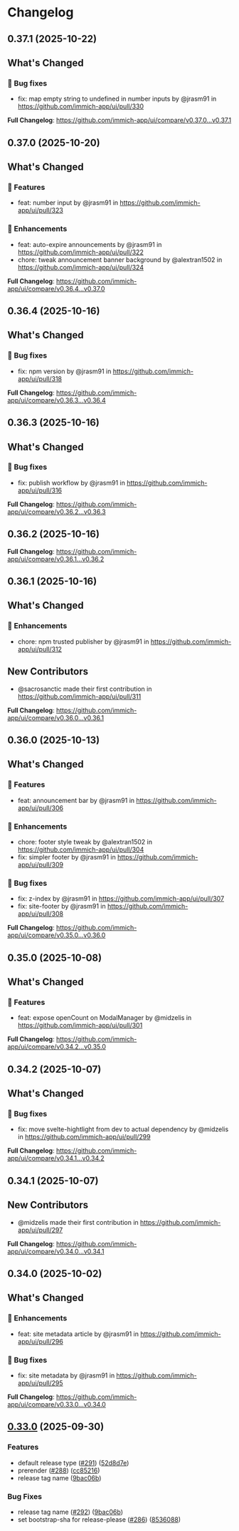 # Changelog

## 0.37.1 (2025-10-22)

<!-- Release notes generated using configuration in .github/release.yml at main -->

## What's Changed
### 🐛 Bug fixes
* fix: map empty string to undefined in number inputs by @jrasm91 in https://github.com/immich-app/ui/pull/330


**Full Changelog**: https://github.com/immich-app/ui/compare/v0.37.0...v0.37.1

## 0.37.0 (2025-10-20)

<!-- Release notes generated using configuration in .github/release.yml at main -->

## What's Changed
### 🚀 Features
* feat: number input by @jrasm91 in https://github.com/immich-app/ui/pull/323
### 🌟 Enhancements
* feat: auto-expire announcements by @jrasm91 in https://github.com/immich-app/ui/pull/322
* chore: tweak announcement banner background by @alextran1502 in https://github.com/immich-app/ui/pull/324


**Full Changelog**: https://github.com/immich-app/ui/compare/v0.36.4...v0.37.0

## 0.36.4 (2025-10-16)

<!-- Release notes generated using configuration in .github/release.yml at main -->

## What's Changed
### 🐛 Bug fixes
* fix: npm version by @jrasm91 in https://github.com/immich-app/ui/pull/318


**Full Changelog**: https://github.com/immich-app/ui/compare/v0.36.3...v0.36.4

## 0.36.3 (2025-10-16)

<!-- Release notes generated using configuration in .github/release.yml at main -->

## What's Changed
### 🐛 Bug fixes
* fix: publish workflow by @jrasm91 in https://github.com/immich-app/ui/pull/316


**Full Changelog**: https://github.com/immich-app/ui/compare/v0.36.2...v0.36.3

## 0.36.2 (2025-10-16)

<!-- Release notes generated using configuration in .github/release.yml at main -->



**Full Changelog**: https://github.com/immich-app/ui/compare/v0.36.1...v0.36.2

## 0.36.1 (2025-10-16)

<!-- Release notes generated using configuration in .github/release.yml at main -->

## What's Changed
### 🌟 Enhancements
* chore: npm trusted publisher by @jrasm91 in https://github.com/immich-app/ui/pull/312

## New Contributors
* @sacrosanctic made their first contribution in https://github.com/immich-app/ui/pull/311

**Full Changelog**: https://github.com/immich-app/ui/compare/v0.36.0...v0.36.1

## 0.36.0 (2025-10-13)

<!-- Release notes generated using configuration in .github/release.yml at main -->

## What's Changed
### 🚀 Features
* feat: announcement bar by @jrasm91 in https://github.com/immich-app/ui/pull/306
### 🌟 Enhancements
* chore: footer style tweak by @alextran1502 in https://github.com/immich-app/ui/pull/304
* fix: simpler footer by @jrasm91 in https://github.com/immich-app/ui/pull/309
### 🐛 Bug fixes
* fix: z-index by @jrasm91 in https://github.com/immich-app/ui/pull/307
* fix: site-footer by @jrasm91 in https://github.com/immich-app/ui/pull/308


**Full Changelog**: https://github.com/immich-app/ui/compare/v0.35.0...v0.36.0

## 0.35.0 (2025-10-08)

<!-- Release notes generated using configuration in .github/release.yml at main -->

## What's Changed
### 🚀 Features
* feat: expose openCount on ModalManager by @midzelis in https://github.com/immich-app/ui/pull/301


**Full Changelog**: https://github.com/immich-app/ui/compare/v0.34.2...v0.35.0

## 0.34.2 (2025-10-07)

<!-- Release notes generated using configuration in .github/release.yml at main -->

## What's Changed
### 🐛 Bug fixes
* fix: move svelte-hightlight from dev to actual dependency by @midzelis in https://github.com/immich-app/ui/pull/299


**Full Changelog**: https://github.com/immich-app/ui/compare/v0.34.1...v0.34.2

## 0.34.1 (2025-10-07)

<!-- Release notes generated using configuration in .github/release.yml at main -->


## New Contributors
* @midzelis made their first contribution in https://github.com/immich-app/ui/pull/297

**Full Changelog**: https://github.com/immich-app/ui/compare/v0.34.0...v0.34.1

## 0.34.0 (2025-10-02)

<!-- Release notes generated using configuration in .github/release.yml at main -->

## What's Changed
### 🌟 Enhancements
* feat: site metadata article by @jrasm91 in https://github.com/immich-app/ui/pull/296
### 🐛 Bug fixes
* fix: site metadata by @jrasm91 in https://github.com/immich-app/ui/pull/295


**Full Changelog**: https://github.com/immich-app/ui/compare/v0.33.0...v0.34.0

## [0.33.0](https://github.com/immich-app/ui/compare/v0.32.0...v0.33.0) (2025-09-30)


### Features

* default release type ([#291](https://github.com/immich-app/ui/issues/291)) ([52d8d7e](https://github.com/immich-app/ui/commit/52d8d7e24e092ba44ed4557204dcbfe8fe6175c0))
* prerender ([#288](https://github.com/immich-app/ui/issues/288)) ([cc85216](https://github.com/immich-app/ui/commit/cc8521625dad0eb2c07204f8730f4d4dad477abb))
* release tag name ([9bac06b](https://github.com/immich-app/ui/commit/9bac06b4fb5e238c09a9a42f3ee5bd7511c03b5f))


### Bug Fixes

* release tag name ([#292](https://github.com/immich-app/ui/issues/292)) ([9bac06b](https://github.com/immich-app/ui/commit/9bac06b4fb5e238c09a9a42f3ee5bd7511c03b5f))
* set bootstrap-sha for release-please ([#286](https://github.com/immich-app/ui/issues/286)) ([8536088](https://github.com/immich-app/ui/commit/8536088e8bae2f1ceb5daa86f9bf6d436371ac7c))
